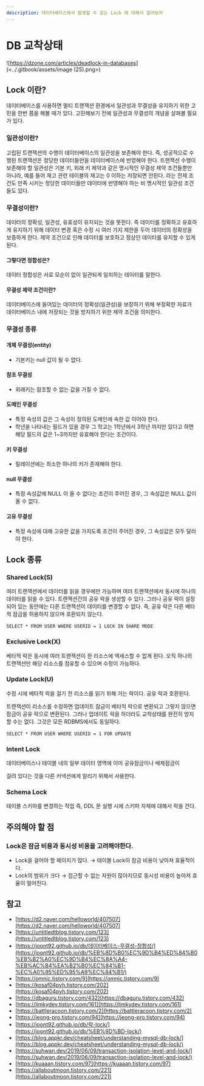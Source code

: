 ```yaml
---
description: 데이터베이스에서 발생할 수 있는 Lock 에 대해서 알아보자
---
```


# DB 교착상태

![https://dzone.com/articles/deadlock-in-databases](<../.gitbook/assets/image (25).png>)

## Lock 이란?

데이터베이스를 사용하면 멀티 트랜잭션 환경에서 일관성과 무결성을 유지하기 위한 고민을 한번 쯤을 해볼 때가 있다. 고민해보기 전에 일관성과 무결성의 개념을 살펴볼 필요가 있다.

### 일관성이란?

고립된 트랜잭션의 수행이 데이터베이스의 일관성을 보존해야 한다. 즉, 성공적으로 수행된 트랜잭션은 정당한 데이터들만을 데이터베이스에 반영해야 한다. 트랜잭션 수행이 보존해야 할 일관성은 기본 키, 외래 키 제약과 같은 명시적인 무결성 제약 조건들뿐만 아니라, 예를 들어 재고 관련 테이블의 재고는 0 이하는 저장되면 안된다. 라는 전제 조건도 만족 시키는 정당한 데이터들만 데이터에 반영해야 하는 비 명시적인 일관성 조건들도 있다.

### 무결성이란?

데이터의 정확성, 일관성, 유효성이 유지되는 것을 뜻한다. 즉 데이터를 정확하고 유효하게 유지하기 위해 데이터 변경 혹은 수정 시 여러 가지 제한을 두어 데이터의 정확성을 보증하게 한다. 제약 조건으로 인해 데이터를 보호하고 정상인 데이터를 유지할 수 있게 된다.

#### 그렇다면 정합성은?

데이터 정합성은 서로 모순이 없이 일관되게 일치하는 데이터를 말한다.

#### 무결성 제약 조건이란?

데이터베이스에 들어있는 데이터의 정확성(일관성)을 보장하기 위해 부정확한 자료가 데이터베이스 내에 저장되는 것을 방지하기 위한 제약 조건을 의미한다.

### 무결성 종류

#### 개체 무결성(entity)

* 기본키는 null 값이 될 수 없다.

#### 참조 무결성

* 외래키는 참조할 수 없는 값을 가질 수 없다.

#### 도메인 무결성

* 특정 속성의 값은 그 속성이 정의된 도메인에 속한 값 이어야 한다.
* 학년을 나타내는 필드가 있을 경우 그 학교는 1학년에서 3학년 까지만 있다고 하면 해당 필드의 값은 1\~3까지만 유효해야 한다는 조건이다.

#### 키 무결성

* 릴레이션에는 최소한 하나의 키가 존재해야 한다.

#### null 무결성

* 특정 속성값에 NULL 이 올 수 없다는 조건이 주어진 경우, 그 속성값은 NULL 값이 올 수 없다.

#### 고유 무결성

* 특정 속성에 대해 고유한 값을 가지도록 조건이 주어진 경우, 그 속성값은 모두 달라야 한다.

## Lock 종류

### Shared Lock(S)

여러 트랜잭션에서 데이터를 읽을 경우에만 가능하며 여러 트랜잭션에서 동시에 하나의 데이터를 읽을 수 있다. 트랜잭션간의 공유 락을 생성할 수 있다. 그러나 공유 락이 설정되어 있는 동안에는 다른 트랜잭션이 데이터를 변경할 수 없다. 즉, 공유 락은 다른 베타적 잠금을 허용하지 않으며 호환되지 않는다.

```
SELECT * FROM USER WHERE USERID = 1 LOCK IN SHARE MODE
```

### Exclusive Lock(X)

베타적 락은 동시에 여러 트랜잭션이 한 리소스에 엑세스할 수 없게 된다. 오직 하나의 트랜잭션만 해당 리소스를 점유할 수 있으며 수정이 가능하다.

### Update Lock(U)

수정 시에 베타적 락을 걸기 전 리소스를 읽기 위해 거는 락이다. 공유 락과 호환된다.

트랜잭션이 리소스를 수정하면 업데이트 잠금이 베타적 락으로 변환되고 그렇지 않으면 잠금이 공유 락으로 변환된다. 그러나 업데이트 락을 하더라도 교착상태를 완전히 방지할 수는 없다. 그것은 모든 RDBMS에서도 동일하다.

```
SELECT * FROM USER WHERE USERID = 1 FOR UPDATE
```

### Intent Lock

데이터베이스나 테이블 내의 일부 데이터 영역에 이미 공유잠금이나 배제잠금이

걸려 있다는 것을 다른 커넥션에게 알리기 위해서 사용한다.

### Schema Lock

테이블 스키마를 변경하는 작업 즉, DDL 문 실행 시에 스키마 자체에 대해서 락을 건다.

## 주의해야 할 점

### Lock은 잠금 비용과 동시성 비용을 고려해야한다.

* Lock을 걸어야 할 페이지가 많다. → 테이블 Lock이 잠금 비용이 낮아져 효율적이다.
* Lock의 범위가 크다 → 접근할 수 없는 자원이 많아지므로 동시성 비용이 높아져 효율이 떨어진다.

## 참고

* [https://d2.naver.com/helloworld/407507](https://d2.naver.com/helloworld/407507)
* [https://untitledtblog.tistory.com/123](https://untitledtblog.tistory.com/123)
* [https://joont92.github.io/db/데이터베이스-무결성-정합성/](https://joont92.github.io/db/%EB%8D%B0%EC%9D%B4%ED%84%B0%EB%B2%A0%EC%9D%B4%EC%8A%A4-%EB%AC%B4%EA%B2%B0%EC%84%B1-%EC%A0%95%ED%95%A9%EC%84%B1/)
* [https://omnic.tistory.com/9](https://omnic.tistory.com/9)
* [https://kosaf04pyh.tistory.com/202](https://kosaf04pyh.tistory.com/202)
* [https://dbaguru.tistory.com/432](https://dbaguru.tistory.com/432)
* [https://limkydev.tistory.com/161](https://limkydev.tistory.com/161)
* [https://battleracoon.tistory.com/2](https://battleracoon.tistory.com/2)
* [https://jeong-pro.tistory.com/94](https://jeong-pro.tistory.com/94)
* [https://joont92.github.io/db/락-lock/](https://joont92.github.io/db/%EB%9D%BD-lock/)
* [https://blog.appkr.dev/cheatsheet/understanding-mysql-db-lock/](https://blog.appkr.dev/cheatsheet/understanding-mysql-db-lock/)
* [https://suhwan.dev/2019/06/09/transaction-isolation-level-and-lock/](https://suhwan.dev/2019/06/09/transaction-isolation-level-and-lock/)
* [https://kuaaan.tistory.com/97](https://kuaaan.tistory.com/97)
* [https://allaboutmoon.tistory.com/221](https://allaboutmoon.tistory.com/221)
